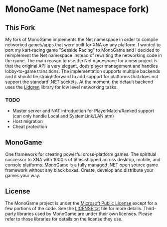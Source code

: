 # MonoGame (Net namespace fork)

## This Fork

My fork of MonoGame implements the Net namespace in order to compile networked games/apps that were built for XNA on any platform. I wanted to port my kart-racing game "Seaside Racing" to MonoGame and I decided to reimplement the Net namespace instead of rewriting the networking code in the game. The main reason to use the Net namespace for a new project is that the original API is very elegant, does player management and handles lobby-to-game transitions. The implementation supports multiple backends and it should be straightforward to add support for platforms that does not support the standard .NET sockets. At the moment, the default backend uses the [Lidgren](https://github.com/lidgren/lidgren-network-gen3) library for low level networking tasks.

### TODO
* Master server and NAT introduction for PlayerMatch/Ranked support (can only handle Local and SystemLink/LAN atm)
* Host migration
* Cheat protection

## MonoGame

One framework for creating powerful cross-platform games.  The spiritual successor to XNA with 1000's of titles shipped across desktop, mobile, and console platforms.  [MonoGame](http://www.monogame.net/) is a fully managed .NET open source game framework without any black boxes.  Create, develop and distribute your games your way.

## License

The MonoGame project is under the [Microsoft Public License](https://opensource.org/licenses/MS-PL) except for a few portions of the code.  See the [LICENSE.txt](LICENSE.txt) file for more details.  Third-party libraries used by MonoGame are under their own licenses.  Please refer to those libraries for details on the license they use.
